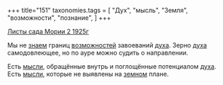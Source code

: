 +++
title="151"
taxonomies.tags = [
 "Дух",
 "мысль",
 "Земля",
 "возможности",
 "познание",
]
+++

[Листы сада Мории 2 1925г](/agni/1925)

Мы не [знаем](/tags/познание) границ [возможностей](/tags/возможности) завоеваний [духа](/tags/Дух). Зерно [духа](/tags/Дух) самодовлеющее, но по ауре можно судить о направлении.   

Есть [мысли](/tags/мысль), обращённые внутрь и поглощённые потенциалом [духа](/tags/Дух). Есть [мысли](/tags/мысль), которые не выявлены на [земном](/tags/Земля) плане.   

